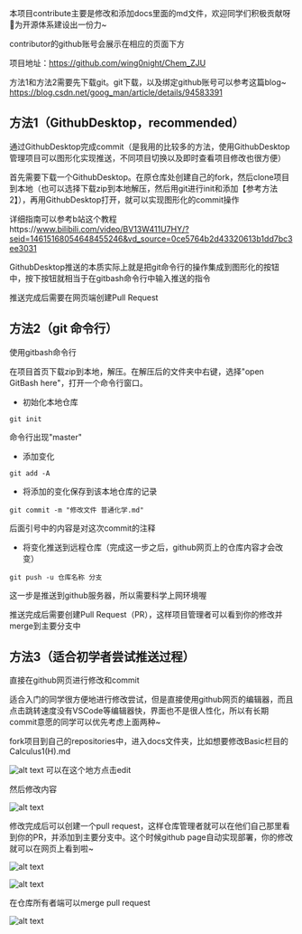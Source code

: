 本项目contribute主要是修改和添加docs里面的md文件，欢迎同学们积极贡献呀🤩为开源体系建设出一份力~

contributor的github账号会展示在相应的页面下方

项目地址：https://github.com/wing0night/Chem_ZJU

方法1和方法2需要先下载git。git下载，以及绑定github账号可以参考这篇blog~ https://blog.csdn.net/goog_man/article/details/94583391

## 方法1（GithubDesktop，recommended）
通过GithubDesktop完成commit（是我用的比较多的方法，使用GithubDesktop管理项目可以图形化实现推送，不同项目切换以及即时查看项目修改也很方便）

首先需要下载一个GithubDesktop。在原仓库处创建自己的fork，然后clone项目到本地（也可以选择下载zip到本地解压，然后用git进行init和添加【参考方法2】），再用GithubDesktop打开，就可以实现图形化的commit操作

详细指南可以参考b站这个教程https://www.bilibili.com/video/BV13W411U7HY/?seid=14615168054648455246&vd_source=0ce5764b2d43320613b1dd7bc3ee3031

GithubDesktop推送的本质实际上就是把git命令行的操作集成到图形化的按钮中，按下按钮就相当于在gitbash命令行中输入推送的指令

推送完成后需要在网页端创建Pull Request

## 方法2（git 命令行）
使用gitbash命令行

在项目首页下载zip到本地，解压。在解压后的文件夹中右键，选择"open GitBash here"，打开一个命令行窗口。

- 初始化本地仓库
```shell
git init
```
命令行出现"master"
- 添加变化
```shell
git add -A
```
- 将添加的变化保存到该本地仓库的记录
```shell
git commit -m "修改文件 普通化学.md"
```
后面引号中的内容是对这次commit的注释

- 将变化推送到远程仓库（完成这一步之后，github网页上的仓库内容才会改变）
```shell
git push -u 仓库名称 分支
```
这一步是推送到github服务器，所以需要科学上网环境喔

推送完成后需要创建Pull Request（PR），这样项目管理者可以看到你的修改并merge到主要分支中

## 方法3（适合初学者尝试推送过程）
直接在github网页进行修改和commit

适合入门的同学很方便地进行修改尝试，但是直接使用github网页的编辑器，而且点击跳转速度没有VSCode等编辑器快，界面也不是很人性化，所以有长期commit意愿的同学可以优先考虑上面两种~

fork项目到自己的repositories中，进入docs文件夹，比如想要修改Basic栏目的Calculus1(H).md

![alt text](images/image-2.png)
可以在这个地方点击edit

然后修改内容

![alt text](images/image-3.png)

修改完成后可以创建一个pull request，这样仓库管理者就可以在他们自己那里看到你的PR，并添加到主要分支中。这个时候github page自动实现部署，你的修改就可以在网页上看到啦~

![alt text](images/image-4.png)

![alt text](images/image-5.png)

在仓库所有者端可以merge pull request

![alt text](images/image-6.png)